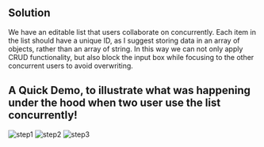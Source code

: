 ## Solution
We have an editable list that users collaborate on concurrently. Each item in the list should have a unique ID, as I suggest storing data in an array of objects, rather than an array of string. In this way we can not only apply CRUD functionality, but also block the input box while focusing to the other concurrent users to avoid overwriting. 

## A Quick Demo, to illustrate what was happening under the hood when two user use the list concurrently!
![step1](https://github.com/ShafiqRasa/collablist/assets/60951852/f0f8f59d-ffa6-47c7-bf2a-2bf4065ebbd8)
![step2](https://github.com/ShafiqRasa/collablist/assets/60951852/defed047-d97a-44f1-86c4-7badd14d293d)
![step3](https://github.com/ShafiqRasa/collablist/assets/60951852/f62aa654-0364-41be-9138-4f39a49c7c51)
